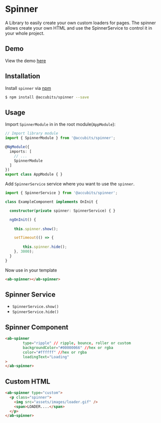 # Spinner
A Library to easily create your own custom loaders for pages. The spinner allows create your own HTML and use the SpinnerService to control it in your whole project.

## Demo

View the demo [here](http://52.220.41.10/spinner)

## Installation

Install `spinner` via [npm](https://www.npmjs.com/package/@accubits/spinner)

```bash
$ npm install @accubits/spinner --save
```

## Usage

Import `SpinnerModule` in  in the root module(`AppModule`):
```typescript
// Import library module
import { SpinnerModule } from '@accubits/spinner';

@NgModule({
  imports: [
    // ...
    SpinnerModule
  ]
})
export class AppModule { }
```

Add `SpinnerService` service where you want to use the `spinner`.
```typescript
import { SpinnerService } from '@accubits/spinner';

class ExampleComponent implements OnInit {

  constructor(private spinner: SpinnerService) { }

  ngOnInit() {
    
    this.spinner.show();

    setTimeout(() => {
       
        this.spinner.hide();
    }, 3000);
  }
}
```

Now use in your template
```html
<ab-spinner></ab-spinner>
```

## Spinner Service

- `SpinnerService.show()` 
- `SpinnerService.hide()` 

## Spinner Component

```html
<ab-spinner
        type="ripple" // ripple, bounce, roller or custom
        backgroundColor="#00000066" //hex or rgba
        color="#ffffff" //hex or rgba
        loadingText="Loading"
>
</ab-spinner>
```

## Custom  HTML

```html
<ab-spinner type="custom">
  <p class="spinner">
    <img src="assets/images/loader.gif" />
    <span>LOADER....</span>
  </p>
</ab-spinner>
```
